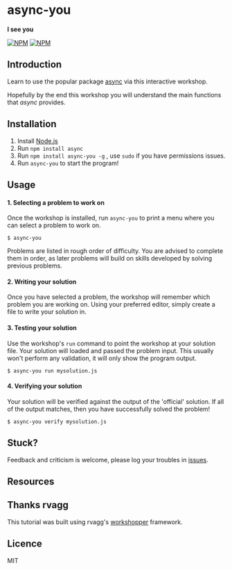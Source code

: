 # async-you

**I see you**

[![NPM](https://nodei.co/npm/async-you.png?downloads=true&stars=true)](https://nodei.co/npm/async-you/) [![NPM](https://nodei.co/npm-dl/async-you.png?months=3)](https://nodei.co/npm/async-you/)

## Introduction

Learn to use the popular package [async](https://github.com/caolan/async) via this interactive workshop.

Hopefully by the end this workshop you will understand the main functions that _async_ provides.

## Installation

1. Install [Node.js](http://nodejs.org/)
2. Run `npm install async`
3. Run `npm install async-you -g` , use `sudo` if you have permissions issues.
4. Run `async-you` to start the program!

## Usage

#### 1. Selecting a problem to work on

Once the workshop is installed, run `async-you` to print a menu
where you can select a problem to work on.

```
$ async-you
```

Problems are listed in rough order of difficulty. You are advised to complete them in order, as later problems
will build on skills developed by solving previous problems.

#### 2. Writing your solution

Once you have selected a problem, the workshop will remember which problem you are working on. 
Using your preferred editor, simply create a file to write your solution in.

#### 3. Testing your solution

Use the workshop's `run` command to point the workshop at your solution file. Your solution will loaded 
and passed the problem input. This usually won't perform any validation, it will only show the program output.

```
$ async-you run mysolution.js
```
 
#### 4. Verifying your solution

Your solution will be verified against the output of the 'official' solution. 
If all of the output matches, then you have successfully solved the problem!

```
$ async-you verify mysolution.js
```

## Stuck?

Feedback and criticism is welcome, please log your troubles in [issues](https://github.com/bulkan/async-you).

## Resources

## Thanks rvagg

This tutorial was built using rvagg's [workshopper](https://github.com/rvagg/workshopper) framework.

## Licence
MIT
